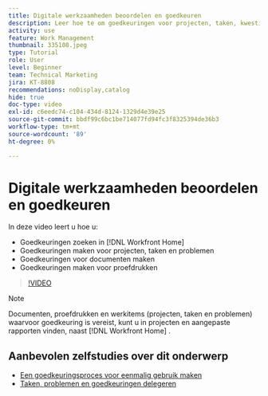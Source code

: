 ```yaml
---
title: Digitale werkzaamheden beoordelen en goedkeuren
description: Leer hoe te om goedkeuringen voor projecten, taken, kwesties, documenten, en proeven in  [!DNL Workfront Home] te vinden en te maken.
activity: use
feature: Work Management
thumbnail: 335108.jpeg
type: Tutorial
role: User
level: Beginner
team: Technical Marketing
jira: KT-8808
recommendations: noDisplay,catalog
hide: true
doc-type: video
exl-id: c6eedc74-c104-434d-8124-1329d4e39e25
source-git-commit: bbdf99c6bc1be714077fd94fc3f8325394de36b3
workflow-type: tm+mt
source-wordcount: '89'
ht-degree: 0%

---
```


# Digitale werkzaamheden beoordelen en goedkeuren

In deze video leert u hoe u:

* Goedkeuringen zoeken in [!DNL Workfront Home]
* Goedkeuringen maken voor projecten, taken en problemen
* Goedkeuringen voor documenten maken
* Goedkeuringen maken voor proefdrukken

>[!VIDEO](https://video.tv.adobe.com/v/335108/?quality=12&learn=on&enablevpops=1)


>[!NOTE]
>
>Documenten, proefdrukken en werkitems (projecten, taken en problemen) waarvoor goedkeuring is vereist, kunt u in projecten en aangepaste rapporten vinden, naast [!DNL Workfront Home] .

## Aanbevolen zelfstudies over dit onderwerp

* [Een goedkeuringsproces voor eenmalig gebruik maken](/help/manage-work/approval-processes-and-milestone-paths/create-a-single-use-approval-process.md)
* [Taken, problemen en goedkeuringen delegeren](/help/manage-work/approval-processes-and-milestone-paths/delegate-approvals.md)


<!--
learn more URLS
Approving work
Home area for Reviewers
Guides
Home overview for Reviewers
Issue page overview
-->
